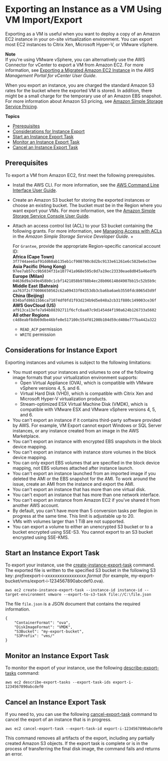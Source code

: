 # Exporting an Instance as a VM Using VM Import/Export<a name="vmexport"></a>

Exporting as a VM is useful when you want to deploy a copy of an Amazon EC2 instance in your on\-site virtualization environment\. You can export most EC2 instances to Citrix Xen, Microsoft Hyper\-V, or VMware vSphere\.

**Note**  
If you're using VMware vSphere, you can alternatively use the AWS Connector for vCenter to export a VM from Amazon EC2\. For more information, see [Exporting a Migrated Amazon EC2 Instance](https://docs.aws.amazon.com/amp/latest/userguide/migrate-vms.html#export-instance) in the *AWS Management Portal for vCenter User Guide*\.

When you export an instance, you are charged the standard Amazon S3 rates for the bucket where the exported VM is stored\. In addition, there might be a small charge for the temporary use of an Amazon EBS snapshot\. For more information about Amazon S3 pricing, see [Amazon Simple Storage Service Pricing](https://aws.amazon.com/s3/pricing/)\.

**Topics**
+ [Prerequisites](#vmexport-prerequisites)
+ [Considerations for Instance Export](#vmexport-limits)
+ [Start an Instance Export Task](#export-instance)
+ [Monitor an Instance Export Task](#vmexport-monitor)
+ [Cancel an Instance Export Task](#vmexport-cancel)

## Prerequisites<a name="vmexport-prerequisites"></a>

To export a VM from Amazon EC2, first meet the following prerequisites\.
+ Install the AWS CLI\. For more information, see the [AWS Command Line Interface User Guide](https://docs.aws.amazon.com/cli/latest/userguide/)\.
+ Create an Amazon S3 bucket for storing the exported instances or choose an existing bucket\. The bucket must be in the Region where you want export your VMs\. For more information, see the [Amazon Simple Storage Service Console User Guide](https://docs.aws.amazon.com/AmazonS3/latest/user-guide/)\.
+ Attach an access control list \(ACL\) to your S3 bucket containing the following grants\. For more information, see [Managing Access with ACLs](https://docs.aws.amazon.com/AmazonS3/latest/dev/S3_ACLs_UsingACLs.html) in the *Amazon Simple Storage Service Developer Guide*\.
  + 

    For `Grantee`, provide the appropriate Region\-specific canonical account ID:  
**Africa \(Cape Town\)**  
`3f7744aeebaf91dd60ab135eb1cf908700c8d2bc9133e61261e6c582be6e33ee`  
**Asia Pacific \(Hong Kong\)**  
`97ee7ab57cc9b5034f31e107741a968e595c0d7a19ec23330eae8d045a46edfb`  
**Europe \(Milan\)**  
`04636d9a349e458b0c1cbf1421858b9788b4ec28b066148d4907bb15c52b5b9c`  
**Middle East \(Bahrain\)**  
`aa763f2cf70006650562c62a09433f04353db3cba6ba6aeb3550fdc8065d3d9f`  
**China \(Beijing\)**  
`834bafd86b15b6ca71074df0fd1f93d234b9d5e848a2cb31f880c149003ce36f`  
**AWS GovCloud \(US\)**  
`af913ca13efe7a94b88392711f6cfc8aa07c9d1454d4f190a624b126733a5602`  
**All other Regions**  
`c4d8eabf8db69dbe46bfe0e517100c554f01200b104d59cd408e777ba442a322`
  + `READ_ACP` permission
  + `WRITE` permission

## Considerations for Instance Export<a name="vmexport-limits"></a>

Exporting instances and volumes is subject to the following limitations:
+ You must export your instances and volumes to one of the following image formats that your virtualization environment supports:
  + Open Virtual Appliance \(OVA\), which is compatible with VMware vSphere versions 4, 5, and 6\.
  + Virtual Hard Disk \(VHD\), which is compatible with Citrix Xen and Microsoft Hyper\-V virtualization products\.
  + Stream\-optimized ESX Virtual Machine Disk \(VMDK\), which is compatible with VMware ESX and VMware vSphere versions 4, 5, and 6\.
+ You can't export an instance if it contains third\-party software provided by AWS\. For example, VM Export cannot export Windows or SQL Server instances, or any instance created from an image in the AWS Marketplace\.
+ You can't export an instance with encrypted EBS snapshots in the block device mapping\.
+ You can't export an instance with instance store volumes in the block device mapping\.
+ You can only export EBS volumes that are specified in the block device mapping, not EBS volumes attached after instance launch\.
+ You can't export an instance launched from an imported image if you deleted the AMI or the EBS snapshot for the AMI\. To work around the issue, create an AMI from the instance and export the AMI\.
+ You can't export an instance that has more than one virtual disk\.
+ You can't export an instance that has more than one network interface\.
+ You can't export an instance from Amazon EC2 if you've shared it from another AWS account\.
+ By default, you can't have more than 5 conversion tasks per Region in progress at the same time\. This limit is adjustable up to 20\.
+ VMs with volumes larger than 1 TiB are not supported\.
+ You can export a volume to either an unencrypted S3 bucket or to a bucket encrypted using SSE\-S3\. You cannot export to an S3 bucket encrypted using SSE\-KMS\.

## Start an Instance Export Task<a name="export-instance"></a>

To export your instance, use the [create\-instance\-export\-task](https://docs.aws.amazon.com/cli/latest/reference/ec2/create-instance-export-task.html) command\. The exported file is written to the specified S3 bucket in the following S3 key: *prefix*export\-i\-*xxxxxxxxxxxxxxxxx*\.*format* \(for example, my\-export\-bucket/vms/export\-i\-1234567890abcdef0\.ova\)\.

```
aws ec2 create-instance-export-task --instance-id instance-id --target-environment vmware --export-to-s3-task file://C:\file.json
```

The file `file.json` is a JSON document that contains the required information\.

```
{
    "ContainerFormat": "ova",
    "DiskImageFormat": "VMDK",
    "S3Bucket": "my-export-bucket",
    "S3Prefix": "vms/"
}
```

## Monitor an Instance Export Task<a name="vmexport-monitor"></a>

To monitor the export of your instance, use the following [describe\-export\-tasks](https://docs.aws.amazon.com/cli/latest/reference/ec2/describe-export-tasks.html) command:

```
aws ec2 describe-export-tasks --export-task-ids export-i-1234567890abcdef0
```

## Cancel an Instance Export Task<a name="vmexport-cancel"></a>

If you need to, you can use the following [cancel\-export\-task](https://docs.aws.amazon.com/cli/latest/reference/ec2/cancel-export-task.html) command to cancel the export of an instance that is in progress\.

```
aws ec2 cancel-export-task --export-task-id export-i-1234567890abcdef0
```

This command removes all artifacts of the export, including any partially created Amazon S3 objects\. If the export task is complete or is in the process of transferring the final disk image, the command fails and returns an error\.